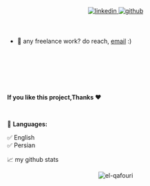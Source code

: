 <!-- ### hey there -->

<!-- ## Connect with me  -->
<div align="center">
<a href="https://linkedin.com/in/elhamqafouri" target="_blank">
<img src=https://img.shields.io/badge/linkedin-%231E77B5.svg?&style=for-the-badge&logo=linkedin&logoColor=white alt=linkedin style="margin-bottom: 5px;" />
</a>
<!-- <a href="https://instagram.com/ایدی اینستاگرام" target="_blank">
<img src=https://img.shields.io/badge/instagram-%23000000.svg?&style=for-the-badge&logo=instagram&logoColor=white alt=instagram style="margin-bottom: 5px;" />
</a> -->
<a href="https://github.com/el-qafouri" target="_blank">
 <img src=https://img.shields.io/badge/github-%2324292e.svg?&style=for-the-badge&logo=github&logoColor=white alt=github style="margin-bottom: 5px;" />
</a>  
  
<!--  ![](https://visitor-badge.glitch.me/badge?page_id=sinariyahi.sinariyahi)-->
</div>  



<br />

<!-- about you -->

<!--<img align="right"  src="https://github.com/el-qafouri/el-qafouri/assets/124993570/3f10eaa2-f264-419d-b828-3ef3a4811b5e" width="500" height="320" />
  <!-- <img align="right" alt="GIF" src="https://github.com/abhisheknaiidu/abhisheknaiidu/blob/master/code.gif?raw=true" width="500" height="320" /> -->
  
  <br />
  
- 💼 any freelance work? do reach, [email](elham.qafouri.91@gmail.com) :)
<!-- - 💬 ask me about anything, i am happy to help; -->

  <br />
  
<!--**languages and tools:**  

<code><img height="20" src="https://profilinator.rishav.dev/skills-assets/csharp-original.svg"></code>
<code><img height="20" src="https://profilinator.rishav.dev/skills-assets/dot-net-original-wordmark.svg"></code>
<code><img height="20" src="https://profilinator.rishav.dev/skills-assets/dotnetcore.png"></code>
<code><img height="20" src="https://raw.githubusercontent.com/github/explore/80688e429a7d4ef2fca1e82350fe8e3517d3494d/topics/html/html.png"></code>
<code><img height="20" src="https://raw.githubusercontent.com/github/explore/80688e429a7d4ef2fca1e82350fe8e3517d3494d/topics/css/css.png"></code>
<code><img height="20" src="https://raw.githubusercontent.com/github/explore/80688e429a7d4ef2fca1e82350fe8e3517d3494d/topics/angular/angular.png"></code>
<code><img height="20" src="https://raw.githubusercontent.com/github/explore/80688e429a7d4ef2fca1e82350fe8e3517d3494d/topics/git/git.png"></code>
<code><img height="20" src="https://raw.githubusercontent.com/github/explore/80688e429a7d4ef2fca1e82350fe8e3517d3494d/topics/sass/sass.png"></code>
-->


  <br />
   <br />
    <br />
    
<!--[📊 **skills:**-->
<!--START_SECTION:

```text
C#                           ██████████████████████▓░░   89.67 %
.Net Core                    ██████████████████████▓░░   89.67 %
.Net Framework               ██████████████████████▓░░   89.67 %
HTML                         ███████████████████▓░░░░░   65.67 %
CSS                          ███████████████████▓░░░░░   65.98 %
Angular                      ███████████████████▓░░░░░   65.98 %
Databases                    ███████████████████▓░░░░░   65.98 %
Git                          ███████████████████▓░░░░░   65.98 %
```
](url)
-->
<!--END_SECTION:sina-->

  <br />
  
**If you like this project,Thanks ❤**

  <br />
  
🚧 **Languages:**
<!-- Languages-IST:START -->          
✅  English           
✅  Persian
<!-- Languages-IST:END -->


📈 my github stats

<p align="center"> <img src="https://github-readme-stats.vercel.app/api?username=el-qafouri&show_icons=true&theme=gotham" alt="el-qafouri" />

